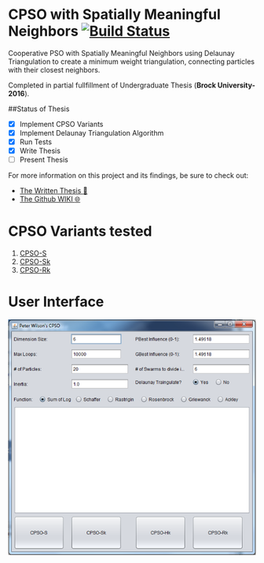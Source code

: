 # CPSO with Spatially Meaningful Neighbors  [![Build Status](https://travis-ci.org/Peter-Wilson/CPSO.svg?branch=develop)](https://travis-ci.org/Peter-Wilson/CPSO)
Cooperative PSO with Spatially Meaningful Neighbors using Delaunay Triangulation to create a minimum weight triangulation, connecting particles with their closest neighbors. 

Completed in partial fullfillment of Undergraduate Thesis (**Brock University- 2016**).

##Status of Thesis
- [x] Implement CPSO Variants
- [x] Implement Delaunay Triangulation Algorithm
- [x] Run Tests
- [x] Write Thesis
- [ ] Present Thesis

For more information on this project and its findings, be sure to check out:
- [The Written Thesis :open_file_folder:](https://github.com/Peter-Wilson/CPSO-with-Spatially-Meaningful-Neighbors/blob/master/thesis/4F90_Peter_Wilson_CPSO.pdf)
- [The Github WIKI :globe_with_meridians:](https://github.com/Peter-Wilson/CPSO/wiki)  



# CPSO Variants tested
1. [CPSO-S](https://github.com/Peter-Wilson/CPSO/wiki/CPSO-S)
2. [CPSO-Sk](https://github.com/Peter-Wilson/CPSO/wiki/CPSO-Sk)
3. [CPSO-Rk](https://github.com/Peter-Wilson/CPSO/wiki/CPSO-Rk)
 


# User Interface
![ui mockup](https://github.com/Peter-Wilson/CPSO/blob/develop/pictures/UI%20Mockup/finished_ui.png)
